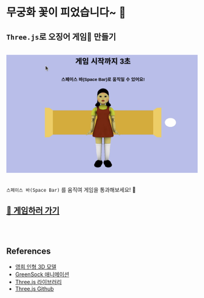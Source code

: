 # 무궁화 꽃이 피었습니다~ 🌺

## `Three.js`로 **오징어 게임**🦑 만들기

<br>
<img src="./readmegif.gif">
<br>
<br>

`스페이스 바(Space Bar)` 를 움직여 게임을 통과해보세요! 🦑

## [**👧 게임하러 가기**](https://squid-game-mniyunsu.vercel.app/)

<br>
<br>

## References

- [영희 인형 3D 모델](https://sketchfab.com/3d-models/squid-game-giant-doll-7afd49dd07714651a6afa1fc4aac8576)
- [GreenSock 애니메이션](https://greensock.com/get-started/)
- [Three.js 라이브러리](https://threejs.org/)
- [Three.js Github](https://github.com/mrdoob/three.js/)

